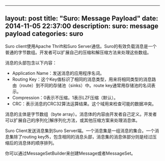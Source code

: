 -------
layout: post
title:  "Suro: Message Payload"
date:   2014-11-05 22:37:00
description: suro: message payload
categories: suro
-------

Suro client使用Apache Thrift和Suro Server通信。Suro的有效负载消息是一个普通的字节数组。开发者可以扩展自己的压缩和解压缩方法来处理这些数组。

消息的头部包含以下内容：
* Application Name：发送消息的应用程序名词。
* Routing Key：这个Key值标识了相同的消息类型，用来将相同类型的消息路由（route）到不同的存储池（sinks）中。route key通常用存储池的名词表示。
* Compression：0表示不压缩，1表示LZF压缩（默认）。
* CRC：表示消息的CRC32算法运算结果。这个域用来检查可能的数据冲突。

消息的主体是字节数组（byte array）。消息体的内容由开发者自己定义。开发者可以扩展自己的序列化|解序列化方法，或其他压缩方案来处理消息体。

Suro Client发送消息集到Suro Server端。一个消息集是一组消息的集合。一个消息集除了routing key外，包含相同的消息头部，消息集的消息体部分则是经过压缩后的消息体的顺序排列。

你可以通过MessageSetBuilder来创建Message或者MessageSet。


